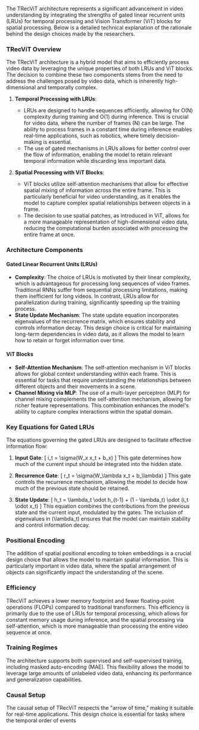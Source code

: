 The TRecViT architecture represents a significant advancement in video understanding by integrating the strengths of gated linear recurrent units (LRUs) for temporal processing and Vision Transformer (ViT) blocks for spatial processing. Below is a detailed technical explanation of the rationale behind the design choices made by the researchers.

### TRecViT Overview

The TRecViT architecture is a hybrid model that aims to efficiently process video data by leveraging the unique properties of both LRUs and ViT blocks. The decision to combine these two components stems from the need to address the challenges posed by video data, which is inherently high-dimensional and temporally complex. 

1. **Temporal Processing with LRUs**: 
   - LRUs are designed to handle sequences efficiently, allowing for O(N) complexity during training and O(1) during inference. This is crucial for video data, where the number of frames (N) can be large. The ability to process frames in a constant time during inference enables real-time applications, such as robotics, where timely decision-making is essential.
   - The use of gated mechanisms in LRUs allows for better control over the flow of information, enabling the model to retain relevant temporal information while discarding less important data.

2. **Spatial Processing with ViT Blocks**: 
   - ViT blocks utilize self-attention mechanisms that allow for effective spatial mixing of information across the entire frame. This is particularly beneficial for video understanding, as it enables the model to capture complex spatial relationships between objects in a frame.
   - The decision to use spatial patches, as introduced in ViT, allows for a more manageable representation of high-dimensional video data, reducing the computational burden associated with processing the entire frame at once.

### Architecture Components

#### Gated Linear Recurrent Units (LRUs)

- **Complexity**: The choice of LRUs is motivated by their linear complexity, which is advantageous for processing long sequences of video frames. Traditional RNNs suffer from sequential processing limitations, making them inefficient for long videos. In contrast, LRUs allow for parallelization during training, significantly speeding up the training process.
- **State Update Mechanism**: The state update equation incorporates eigenvalues of the recurrence matrix, which ensures stability and controls information decay. This design choice is critical for maintaining long-term dependencies in video data, as it allows the model to learn how to retain or forget information over time.

#### ViT Blocks

- **Self-Attention Mechanism**: The self-attention mechanism in ViT blocks allows for global context understanding within each frame. This is essential for tasks that require understanding the relationships between different objects and their movements in a scene.
- **Channel Mixing via MLP**: The use of a multi-layer perceptron (MLP) for channel mixing complements the self-attention mechanism, allowing for richer feature representations. This combination enhances the model's ability to capture complex interactions within the spatial domain.

### Key Equations for Gated LRUs

The equations governing the gated LRUs are designed to facilitate effective information flow:

1. **Input Gate**: 
   \[
   i_t = \sigma(W_x x_t + b_x)
   \]
   This gate determines how much of the current input should be integrated into the hidden state.

2. **Recurrence Gate**: 
   \[
   r_t = \sigma(W_\lambda x_t + b_\lambda)
   \]
   This gate controls the recurrence mechanism, allowing the model to decide how much of the previous state should be retained.

3. **State Update**: 
   \[
   h_t = \lambda_t \odot h_{t-1} + (1 - \lambda_t) \odot (i_t \odot x_t)
   \]
   This equation combines the contributions from the previous state and the current input, modulated by the gates. The inclusion of eigenvalues in \(\lambda_t\) ensures that the model can maintain stability and control information decay.

### Positional Encoding

The addition of spatial positional encoding to token embeddings is a crucial design choice that allows the model to maintain spatial information. This is particularly important in video data, where the spatial arrangement of objects can significantly impact the understanding of the scene.

### Efficiency

TRecViT achieves a lower memory footprint and fewer floating-point operations (FLOPs) compared to traditional transformers. This efficiency is primarily due to the use of LRUs for temporal processing, which allows for constant memory usage during inference, and the spatial processing via self-attention, which is more manageable than processing the entire video sequence at once.

### Training Regimes

The architecture supports both supervised and self-supervised training, including masked auto-encoding (MAE). This flexibility allows the model to leverage large amounts of unlabeled video data, enhancing its performance and generalization capabilities.

### Causal Setup

The causal setup of TRecViT respects the "arrow of time," making it suitable for real-time applications. This design choice is essential for tasks where the temporal order of events